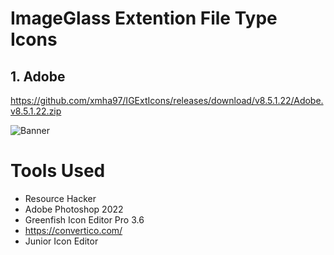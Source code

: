 # ImageGlass Extention File Type Icons

## 1. Adobe
https://github.com/xmha97/IGExtIcons/releases/download/v8.5.1.22/Adobe.v8.5.1.22.zip

![Banner](https://raw.githubusercontent.com/xmha97/IGExtIcons/master/Banner.jpg)

# Tools Used
- Resource Hacker
- Adobe Photoshop 2022
- Greenfish Icon Editor Pro 3.6
- https://convertico.com/
- Junior Icon Editor
